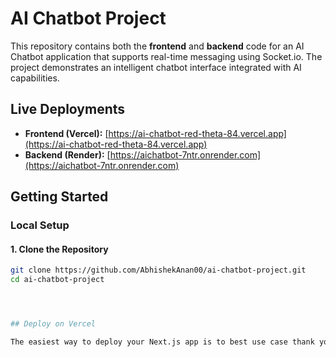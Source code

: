 # AI Chatbot Project

This repository contains both the **frontend** and **backend** code for an AI Chatbot application that supports real-time messaging using Socket.io. The project demonstrates an intelligent chatbot interface integrated with AI capabilities.



## Live Deployments

- **Frontend (Vercel):** [https://ai-chatbot-red-theta-84.vercel.app](https://ai-chatbot-red-theta-84.vercel.app)
- **Backend (Render):** [https://aichatbot-7ntr.onrender.com](https://aichatbot-7ntr.onrender.com)

## Getting Started


### Local Setup

#### 1. Clone the Repository

```bash
git clone https://github.com/AbhishekAnan00/ai-chatbot-project.git
cd ai-chatbot-project




## Deploy on Vercel

The easiest way to deploy your Next.js app is to best use case thank you.
